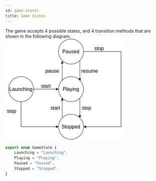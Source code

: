 ```yaml
---
id: game-states
title: Game States
---
```


The game accepts 4 possible states, and 4 transition methods that are shown in the following diagram.
![](images/state-machine.png)

```ts
export enum GameState {
    Launching = "Launching",
    Playing = "Playing",
    Paused = "Paused",
    Stopped = "Stopped",
}
```

